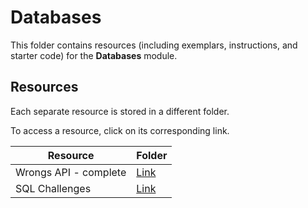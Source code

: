 # Databases

This folder contains resources (including exemplars, instructions, and starter code) for the **Databases** module.

## Resources

Each separate resource is stored in a different folder.

To access a resource, click on its corresponding link. 

| Resource | Folder |
| --- | --- |
| Wrongs API - complete | [Link](./wrongs-api-complete) |
| SQL Challenges | [Link](./sql-challenges) |

